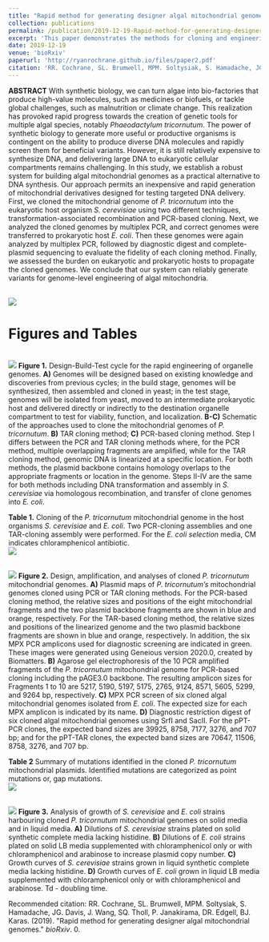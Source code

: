 ```yaml
---
title: "Rapid method for generating designer algal mitochondrial genomes"
collection: publications
permalink: /publication/2019-12-19-Rapid-method-for-generating-designer-algal-mitochondrial-genomes
excerpt: 'This paper demonstrates the methods for cloning and engineering of mitochondrial genomes from Phaeodactylum tricornutum. The mitochondrial genome was cloned in yeast and bacteria and found no significant host burden. Following research will detail methods for mitochondrial DNA delivery to P. tricornutum. Together, these techonlogies will estalish P. tricornutum as a model system for studying the mitochondria of diatoms and allow easy installation of biosynthetic pathways.'
date: 2019-12-19
venue: 'bioRxiv'
paperurl: 'http://ryanrochrane.github.io/files/paper2.pdf'
citation: 'RR. Cochrane, SL. Brumwell, MPM. Soltysiak, S. Hamadache, JG. Davis, J. Wang, SQ. Tholl, P. Janakirama, DR. Edgell, BJ. Karas. (2019). &quot;Rapid method for generating designer algal mitochondrial genomes.&quot; <i>bioRxiv</i>.'
---
```

**ABSTRACT** With synthetic biology, we can turn algae into bio-factories that produce high-value molecules, such as medicines or biofuels, or tackle global challenges, such as malnutrition or climate change. This realization has provoked rapid progress towards the creation of genetic tools for multiple algal species, notably _Phaeodactylum tricornutum_. The power of synthetic biology to generate more useful or productive organisms is contingent on the ability to produce diverse DNA molecules and rapidly screen them for beneficial variants. However, it is still relatively expensive to synthesize DNA, and delivering large DNA to eukaryotic cellular compartments remains challenging. In this study, we establish a robust system for building algal mitochondrial genomes as a practical alternative to DNA synthesis. Our approach permits an inexpensive and rapid generation of mitochondrial derivatives designed for testing targeted DNA delivery. First, we cloned the mitochondrial genome of _P. tricornutum_ into the eukaryotic host organism _S. cerevisiae_ using two different techniques, transformation-associated recombination and PCR-based cloning. Next, we analyzed the cloned genomes by multiplex PCR, and correct genomes were transferred to prokaryotic host _E. coli_. Then these genomes were again analyzed by multiplex PCR, followed by diagnostic digest and complete-plasmid sequencing to evaluate the fidelity of each cloning method. Finally, we assessed the burden on eukaryotic and prokaryotic hosts to propagate the cloned genomes. We conclude that our system can reliably generate variants for genome-level engineering of algal mitochondria.

<br/><img src='https://ryanrcochrane.github.io/images/paper1coverphoto.png'>

# Figures and Tables

<br/><img src='https://ryanrcochrane.github.io/images/paper1figure1.png'>
**Figure 1.** Design-Build-Test cycle for the rapid engineering of organelle genomes. **A)** Genomes will be designed based on existing knowledge and discoveries from previous cycles; in the build stage, genomes will be synthesized, then assembled and cloned in yeast; in the test stage, genomes will be isolated from yeast, moved to an intermediate prokaryotic host and delivered directly or indirectly to the destination organelle compartment to test for viability, function, and localization. **B-C)** Schematic of the approaches used to clone the mitochondrial genomes of _P. tricornutum_. **B)** TAR cloning method; **C)** PCR-based cloning method. Step I differs between the PCR and TAR cloning methods where, for the PCR method, multiple overlapping fragments are amplified, while for the TAR cloning method, genomic DNA is linearized at a specific location. For both methods, the plasmid backbone contains homology overlaps to the appropriate fragments or location in the genome. Steps II-IV are the same for both methods including DNA transformation and assembly in _S. cerevisiae_ via homologous recombination, and transfer of clone genomes into _E. coli_.

**Table 1.** Cloning of the _P. tricornutum_ mitochondrial genome in the host organisms _S. cerevisiae_ and _E. coli_. Two PCR-cloning assemblies and one TAR-cloning assembly were performed. For the _E. coli selection_ media, CM indicates chloramphenicol antibiotic.
<br/><img src='https://ryanrcochrane.github.io/images/paper1table1.png'>

<br/><img src='https://ryanrcochrane.github.io/images/paper1figure2.png'>
**Figure 2.** Design, amplification, and analyses of cloned _P. tricornutum_ mitochondrial genomes. **A)** Plasmid maps of _P. tricornutum’s_ mitochondrial genomes cloned using PCR or TAR cloning methods. For the PCR-based cloning method, the relative sizes and positions of the eight mitochondrial fragments and the two plasmid backbone fragments are shown in blue and orange, respectively. For the TAR-based cloning method, the relative sizes and positions of the linearized genome and the two plasmid backbone fragments are shown in blue and orange, respectively. In addition, the six MPX PCR amplicons used for diagnostic screening are indicated in green. These images were generated using Geneious version 2020.0, created by Biomatters. **B)** Agarose gel electrophoresis of the 10 PCR amplified fragments of the _P. tricornutum_ mitochondrial genome for PCR-based cloning including the pAGE3.0 backbone. The resulting amplicon sizes for Fragments 1 to 10 are 5217, 5190, 5197, 5175, 2765, 9124, 8571, 5605, 5299, and 9264 bp, respectively. **C)** MPX PCR screen of six cloned algal mitochondrial genomes isolated from _E. coli_. The expected size for each MPX amplicon is indicated by its name. **D)** Diagnostic restriction digest of six cloned algal mitochondrial genomes using SrfI and SacII. For the pPT-PCR clones, the expected band sizes are 39925, 8758, 7177, 3276, and 707 bp; and for the pPT-TAR clones, the expected band sizes are 70647, 11506, 8758, 3276, and 707 bp.

**Table 2** Summary of mutations identified in the cloned _P. tricornutum_ mitochondrial plasmids. Identified mutations are categorized as point mutations or, gap mutations.
<br/><img src='https://ryanrcochrane.github.io/images/paper1table2.png'>

<br/><img src='https://ryanrcochrane.github.io/images/paper1fig3.png'>
**Figure 3.** Analysis of growth of _S. cerevisiae_ and _E. coli_ strains harbouring cloned _P. tricornutum_ mitochondrial genomes on solid media and in liquid media. **A)** Dilutions of _S. cerevisiae_ strains plated on solid synthetic complete media lacking histidine. **B)** Dilutions of _E. coli_ strains plated on solid LB media supplemented with chloramphenicol only or with chloramphenicol and arabinose to increase plasmid copy number. **C)** Growth curves of _S. cerevisiae_ strains grown in liquid synthetic complete media lacking histidine. **D)** Growth curves of _E. coli_ grown in liquid LB media supplemented with chloramphenicol only or with chloramphenicol and arabinose. Td - doubling time.

Recommended citation: RR. Cochrane, SL. Brumwell, MPM. Soltysiak, S. Hamadache, JG. Davis, J. Wang, SQ. Tholl, P. Janakirama, DR. Edgell, BJ. Karas. (2019). "Rapid method for generating designer algal mitochondrial genomes." <i>bioRxiv</i>. 0.
